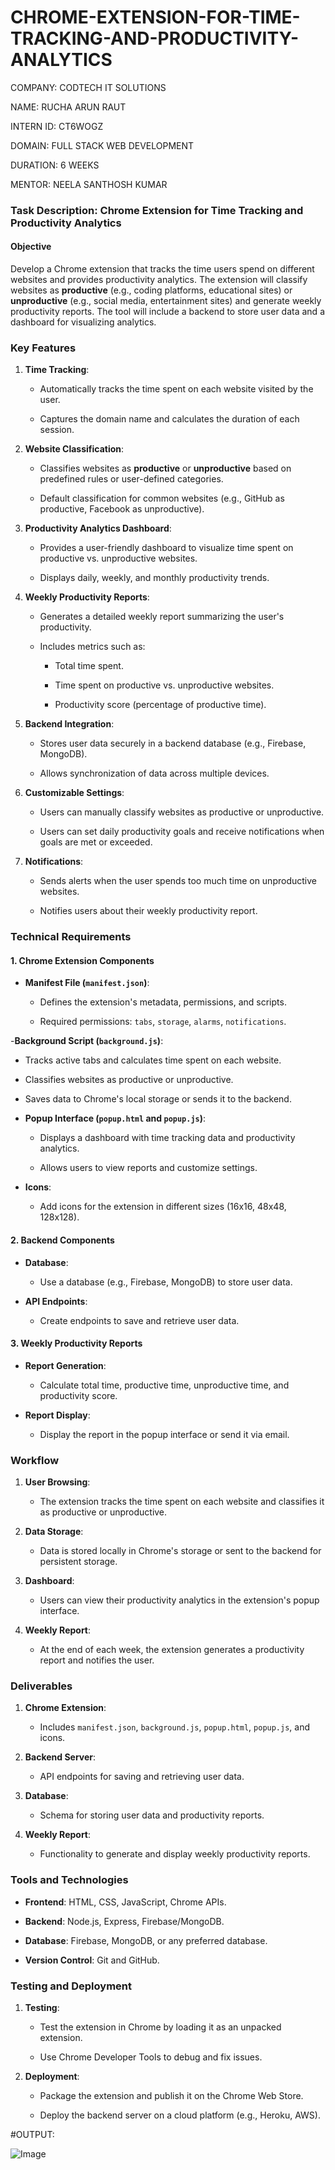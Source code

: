 # CHROME-EXTENSION-FOR-TIME-TRACKING-AND-PRODUCTIVITY-ANALYTICS

COMPANY: CODTECH IT SOLUTIONS

NAME: RUCHA ARUN RAUT

INTERN ID: CT6WOGZ

DOMAIN: FULL STACK WEB DEVELOPMENT

DURATION: 6 WEEKS

MENTOR: NEELA SANTHOSH KUMAR


### **Task Description: Chrome Extension for Time Tracking and Productivity Analytics**

#### **Objective**

Develop a Chrome extension that tracks the time users spend on different websites and provides productivity analytics. The extension will classify websites as **productive** (e.g., coding platforms, educational sites) or **unproductive** (e.g., social media, entertainment sites) and generate weekly productivity reports. The tool will include a backend to store user data and a dashboard for visualizing analytics.

### **Key Features**

1. **Time Tracking**:

   - Automatically tracks the time spent on each website visited by the user.

   - Captures the domain name and calculates the duration of each session.

2. **Website Classification**:

   - Classifies websites as **productive** or **unproductive** based on predefined rules or user-defined categories.

   - Default classification for common websites (e.g., GitHub as productive, Facebook as unproductive).

3. **Productivity Analytics Dashboard**:

   - Provides a user-friendly dashboard to visualize time spent on productive vs. unproductive websites.

   - Displays daily, weekly, and monthly productivity trends.

4. **Weekly Productivity Reports**:

   - Generates a detailed weekly report summarizing the user's productivity.

   - Includes metrics such as:
   
     - Total time spent.

     - Time spent on productive vs. unproductive websites.

     - Productivity score (percentage of productive time).

5. **Backend Integration**:

   - Stores user data securely in a backend database (e.g., Firebase, MongoDB).

   - Allows synchronization of data across multiple devices.

6. **Customizable Settings**:
   
   - Users can manually classify websites as productive or unproductive.
   
   - Users can set daily productivity goals and receive notifications when goals are met or exceeded.

7. **Notifications**:
   
   - Sends alerts when the user spends too much time on unproductive websites.
   
   - Notifies users about their weekly productivity report.

### **Technical Requirements**

#### **1. Chrome Extension Components**

- **Manifest File (`manifest.json`)**:

  - Defines the extension's metadata, permissions, and scripts.

  - Required permissions: `tabs`, `storage`, `alarms`, `notifications`.

-**Background Script (`background.js`)**:
 
  - Tracks active tabs and calculates time spent on each website.
  
  - Classifies websites as productive or unproductive.
  
  - Saves data to Chrome's local storage or sends it to the backend.

- **Popup Interface (`popup.html` and `popup.js`)**:

  - Displays a dashboard with time tracking data and productivity analytics.

  - Allows users to view reports and customize settings.

- **Icons**:

  - Add icons for the extension in different sizes (16x16, 48x48, 128x128).

#### **2. Backend Components**

- **Database**:

  - Use a database (e.g., Firebase, MongoDB) to store user data.

- **API Endpoints**:

   - Create endpoints to save and retrieve user data.
  

#### **3. Weekly Productivity Reports**

- **Report Generation**:

  - Calculate total time, productive time, unproductive time, and productivity score.
 

- **Report Display**:

   - Display the report in the popup interface or send it via email.

### **Workflow**

1. **User Browsing**:

    - The extension tracks the time spent on each website and classifies it as productive or unproductive.

2. **Data Storage**:

   - Data is stored locally in Chrome's storage or sent to the backend for persistent storage.

3. **Dashboard**:

    - Users can view their productivity analytics in the extension's popup interface.

4. **Weekly Report**:

    - At the end of each week, the extension generates a productivity report and notifies the user.
  
      
### **Deliverables**

1. **Chrome Extension**:

    - Includes `manifest.json`, `background.js`, `popup.html`, `popup.js`, and icons.

2. **Backend Server**:

    - API endpoints for saving and retrieving user data.

3. **Database**:
 
   - Schema for storing user data and productivity reports.

4. **Weekly Report**:
   - Functionality to generate and display weekly productivity reports.

### **Tools and Technologies**

- **Frontend**: HTML, CSS, JavaScript, Chrome APIs.

- **Backend**: Node.js, Express, Firebase/MongoDB.

- **Database**: Firebase, MongoDB, or any preferred database.

- **Version Control**: Git and GitHub.

### **Testing and Deployment**

1. **Testing**:
 
   - Test the extension in Chrome by loading it as an unpacked extension.

   - Use Chrome Developer Tools to debug and fix issues.


2. **Deployment**:

    - Package the extension and publish it on the Chrome Web Store.

   - Deploy the backend server on a cloud platform (e.g., Heroku, AWS).
  
#OUTPUT:

![Image](https://github.com/user-attachments/assets/57d55f4e-300f-41b5-a98c-b1dc89b5c5a3)

